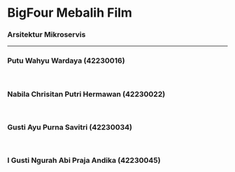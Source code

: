 <h1>BigFour Mebalih Film</h1>
<h3>Arsitektur Mikroservis</h3>
<hr>
<h3>Putu Wahyu Wardaya (42230016)</h3>
<br>
<h3>Nabila Chrisitan Putri Hermawan (42230022)</h3>
<br>
<h3>Gusti Ayu Purna Savitri (42230034)</h3>
<br>
<h3>I Gusti Ngurah Abi Praja Andika (42230045)</h3>
